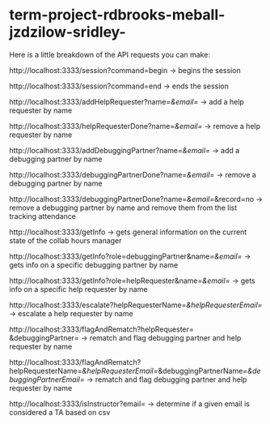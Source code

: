 # term-project-rdbrooks-meball-jzdzilow-sridley-

Here is a little breakdown of the API requests you can make:

http://localhost:3333/session?command=begin → begins the session

http://localhost:3333/session?command=end → ends the session

http://localhost:3333/addHelpRequester?name=_&email=_ → add a help requester by name

http://localhost:3333/helpRequesterDone?name=_&email=_ → remove a help requester by name

http://localhost:3333/addDebuggingPartner?name=_&email=_ → add a debugging partner by name

http://localhost:3333/debuggingPartnerDone?name=_&email=_ → remove a debugging partner by name

http://localhost:3333/debuggingPartnerDone?name=_&email=_&record=no → remove a debugging partner by name and remove them from the list tracking attendance

http://localhost:3333/getInfo → gets general information on the current state of the collab hours manager

http://localhost:3333/getInfo?role=debuggingPartner&name=_&email=_ → gets info on a specific debugging partner by name

http://localhost:3333/getInfo?role=helpRequester&name=_&email=_ → gets info on a specific help requester by name

http://localhost:3333/escalate?helpRequesterName=_&helpRequesterEmail=_ → escalate a help requester by name

http://localhost:3333/flagAndRematch?helpRequester= &debuggingPartner= → rematch and flag debugging partner and help requester by name

http://localhost:3333/flagAndRematch?helpRequesterName=_&helpRequesterEmail=_&debuggingPartnerName=_&debuggingPartnerEmail=_ → rematch and flag debugging partner and help requester by name

http://localhost:3333/isInstructor?email= → determine if a given email is considered a TA based on csv
